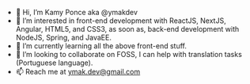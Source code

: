 - 👋 Hi, I’m Kamy Ponce aka @ymakdev
- 👀 I’m interested in front-end development with ReactJS, NextJS, Angular, HTML5, and CSS3, as soon as, back-end development with NodeJS, Spring, and JavaEE.
- 🌱 I’m currently learning all the above front-end stuff.
- 💞️ I’m looking to collaborate on FOSS, I can help with translation tasks (Portuguese language).
- 📫 Reach me at ymak.dev@gmail.com

<!---
ymakdev/ymakdev is a ✨ special ✨ repository because its `README.md` (this file) appears on your GitHub profile.
You can click the Preview link to take a look at your changes.
--->
